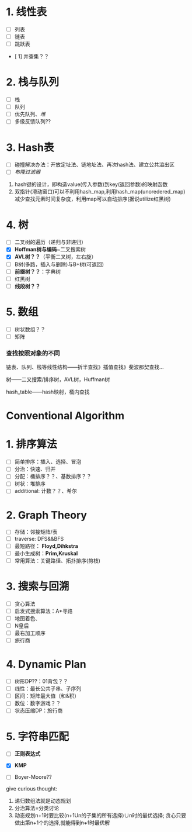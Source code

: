 # 1. 线性表
- [ ] 列表
- [ ] 链表
- [ ] 跳跃表
- [ 1] 并查集？？
# 2. 栈与队列
- [ ] 栈
- [ ] 队列
- [ ] 优先队列、*堆*
- [ ] 多级反馈队列??
# 3. Hash表
- [ ] 碰撞解决办法：开放定址法、链地址法、再次hash法、建立公共溢出区
- [ ] *布隆过滤器*
1. hash键的设计，即构造value(传入参数)到key(返回参数)的映射函数
2. 双指针(滑动窗口)可以不利用hash_map,利用hash_map(unoredered_map)减少查找元素时间复杂度，利用map可以自动排序(据说utilize红黑树)

# 4. 树
- [ ] 二叉树的遍历（递归与非递归）
- [x] **Hoffman树与编码**~二叉搜索树
- [x] **AVL树？？**（平衡二叉树，左右旋）
- [ ] B树(多路，插入与删除)与B+树(可返回)
- [ ] **前缀树？？**：字典树
- [ ] 红黑树
- [ ] **线段树？？**
# 5. 数组
- [ ] 树状数组？？
- [ ] 矩阵
### 查找按照对象的不同

链表、队列、栈等线性结构——折半查找》插值查找》斐波那契查找...

树——二叉搜索/排序树，AVL树，Huffman树

hash_table——hash映射，桶内查找

# Conventional Algorithm
# 1. 排序算法
- [ ] 简单排序：插入、选择、冒泡
- [ ] 分治：快速、归并
- [ ] 分配：桶排序？？、基数排序？？
- [ ] 树状：堆排序
- [ ] additional: 计数？？、希尔
# 2. Graph Theory
- [ ] 存储：邻接矩阵/表
- [ ] traverse: DFS&&BFS
- [ ] 最短路径： **Floyd,Dihkstra**
- [ ] 最小生成树：**Prim,Kruskal**
- [ ] 常用算法：关键路径、拓扑排序(剪枝)
# 3. 搜索与回溯
- [ ] 贪心算法
- [ ] 启发式搜索算法：A*寻路
- [ ] 地图着色、
- [ ] N皇后
- [ ] 最右加工顺序
- [ ] 旅行商
# 4. Dynamic Plan
- [ ] 树形DP??：01背包？？
- [ ] 线性：最长公共子串、子序列
- [ ] 区间：矩阵最大值（和&积）
- [ ] 数位：数字游戏？？
- [ ] 状态压缩DP：旅行商
# 5. 字符串匹配
- [ ] **正则表达式**
- [x] **KMP**
- [ ] Boyer-Moore??



give curious thought:

1. 递归数组法就是动态规划
2. 分治算法=分类讨论
3. 动态规划n+1时要比较(n+1Un的子集的所有选择)∪n时的最优选择;
   贪心只要做出第n+1个的选择,~~就能得到n+1时最优解~~

